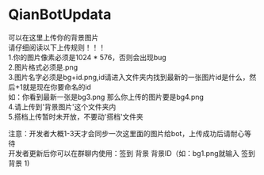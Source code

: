 # QianBotUpdata
可以在这里上传你的背景图片<br>
请仔细阅读以下上传规则！！！<br>
1.你的图片像素必须是1024 * 576，否则会出现bug<br>
2.图片格式必须是.png<br>
3.图片名字必须是bg+id.png,id请进入文件夹内找到最新的一张图片id是什么，然后+1就是现在你要命名的id<br>
如：你看到最新一张是bg3.png 那么你上传的图片要是bg4.png<br>
4.请上传到'背景图片'这个文件夹内<br>
5.搭档上传暂时未开放，不要动'搭档'文件夹<br>

注意：开发者大概1-3天才会同步一次这里面的图片给bot，上传成功后请耐心等待<br>
开发者更新后你可以在群聊内使用：签到 背景 背景ID（如：bg1.png就输入 签到 背景 1)
